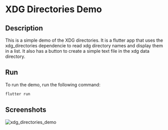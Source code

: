 # XDG Directories Demo

## Description

This is a simple demo of the XDG directories.  It is a flutter app that
uses the xdg_directories dependencie to read xdg directory names and display them in a
list. It also has a button to create a simple text file in the xdg data directory.

## Run

To run the demo, run the following command:

```bash
flutter run
```

## Screenshots

![xdg_directories_demo](https://github.com/eriko13/packages/assets/36830415/7798a4ac-ddd1-4aab-8065-40802862776f)

